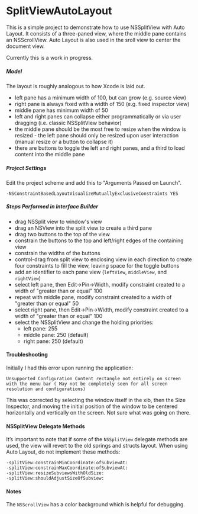 SplitViewAutoLayout
===================

This is a simple project to demonstrate how to use NSSplitView with Auto Layout. It consists of a three-paned view, where the middle pane contains an NSScrollView. Auto Layout is also used in the sroll view to center the document view.

Currently this is a work in progress.

##### Model

The layout is roughly analogous to how Xcode is laid out.

* left pane has a minimum width of 100, but can grow (e.g. source view)
* right pane is always fixed with a width of 150 (e.g. fixed inspector view)
* middle pane has minimum width of 50
* left and right panes can collapse either programmatically or via user dragging (i.e. classic NSSplitView behavior)
* the middle pane should be the most free to resize when the window is resized - the left pane should only be resized upon user interaction (manual resize or a button to collapse it)
* there are buttons to toggle the left and right panes, and a third to load content into the middle pane

##### Project Settings

Edit the project scheme and add this to "Arguments Passed on Launch".

    -NSConstraintBasedLayoutVisualizeMutuallyExclusiveConstraints YES

##### Steps Performed in Interface Builder

* drag NSSplit view to window's view
* drag an NSView into the split view to create a third pane
* drag two buttons to the top of the view
* constrain the buttons to the top and left/right edges of the containing view
* constrain the widths of the buttons
* control-drag from split view to enclosing view in each direction to create four constraints to fill the view, leaving space for the toggle buttons
* add an identifier to each pane view (`leftView`, `middleView`, and `rightView`)
* select left pane, then Edit->Pin->Width, modify constraint created to a width of "greater than or equal" 100
* repeat with middle pane, modify constraint created to a width of "greater than or equal" 50
* select right pane, then Edit->Pin->Width, modify constraint created to a width of "greater than or equal" 100
* select the NSSplitView and change the holding priorities:
  * left pane: 255
  * middle pane: 250 (default)
  * right pane: 250 (default)
  
  
#### Troubleshooting

Initially I had this error upon running the application:

    Unsupported Configuration Content rectangle not entirely on screen with the menu bar ( May not be completely seen for all screen resolution and configurations)

This was corrected by selecting the window itself in the xib, then the Size Inspector, and moving the initial position of the window to be centered horizontally and vertically on the screen. Not sure what was going on there.

#### NSSplitView Delegate Methods

It’s important to note that if some of the `NSSplitView` delegate methods are used, the view will revert to the old springs and structs layout. When using Auto Layout, do not implement these methods:

    -splitView:constrainMinCoordinate:ofSubviewAt:
    -splitView:constrainMaxCoordinate:ofSubviewAt:
    -splitView:resizeSubviewsWithOldSize:
    -splitView:shouldAdjustSizeOfSubview:


#### Notes

The `NSScrollView` has a color background which is helpful for debugging.






